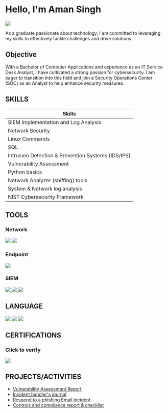 # Hello, I'm Aman Singh
<a href="https://linkedin.com"><img src="https://img.shields.io/badge/-LinkedIn-0072b1?&style=for-the-badge&logo=linkedin&logoColor=white" /></a>

As a graduate passionate about technology, I am committed to leveraging my skills to effectively tackle challenges and drive solutions.

## Objective

With a Bachelor of Computer Applications and experience as an IT Service Desk Analyst, I have cultivated a strong passion for cybersecurity. I am eager to transition into this field and join a Security Operations Center (SOC) as an Analyst to help enhance security measures.
## SKILLS

| Skills                                               |
|-----------------------------------------------|
| SIEM Implementation and Log Analysis          | 
| Network Security                              | 
| Linux Commands                                | 
| SQL                                           | 
| Intrusion Detection & Prevention Systems (IDS/IPS) |             |
| Vulnerability Assessment                       |
| Python basics                                  |
| Network Analyzer (sniffing) tools              |
| System & Network log analysis                  |
| NIST Cybersecurity Framework                   |



## TOOLS

### Network
<div>
    <img src="https://img.shields.io/badge/-Wireshark-1679A7?&style=for-the-badge&logo=Wireshark&logoColor=white" />
    <img src="https://img.shields.io/badge/-Suricata-EF3B2D?&style=for-the-badge&logo=Suricata&logoColor=white" />
    
</div>

### Endpoint
<div>
    <img src="https://img.shields.io/badge/-Wazuh-4B275F?&style=for-the-badge&logo=Wazuh&logoColor=white" />

</div>

### SIEM
<div>
    <a href="https://drive.google.com/drive/folders/1PcsHf94bKYGbHCJoiqMWvzNOmzLiMwra?usp=sharing" target="_blank">
    <img src="https://img.shields.io/badge/-Wazuh-4B275F?&style=for-the-badge&logo=Wazuh&logoColor=white" />
    <a href="https://drive.google.com/drive/folders/1qmVPPxkUMCBlH4ubhCjKW8SSEGJ0W31b?usp=sharing" target="_blank">
    <img src="https://img.shields.io/badge/-Splunk-000000?&style=for-the-badge&logo=Splunk&logoColor=white" />
    <a href="https://drive.google.com/drive/folders/1pWcDTf1IQaPKzQ2eIm6H4UlA2c_8hWJ1?usp=sharing" target="_blank">
    <img src="https://img.shields.io/badge/-Elastic-005571?&style=for-the-badge&logo=Elastic&logoColor=white" />
</a>

</div>

## LANGUAGE
<div>
<img src="https://img.shields.io/badge/-SQL-00758F?&style=for-the-badge&logo=MySQL&logoColor=white" />
<img src="https://img.shields.io/badge/-Python-306998?&style=for-the-badge&logo=Python&logoColor=white" />
<img src="https://img.shields.io/badge/-Linux-32CD32?&style=for-the-badge&logo=Linux&logoColor=white" />

</div>

## CERTIFICATIONS
### Click to verify 
<div>
<div></div><a href="https://coursera.org/share/145ea5d45f728012237fcd588bfd15f5" target="_blank">
  <img src="https://img.shields.io/badge/-Google%20Cybersecurity%20Certificate-4285F4?&style=for-the-badge&logo=Google&logoColor=white" />
</a>

</div>

## PROJECTS/ACTIVITIES
- <a href="https://docs.google.com/document/d/1nVtC8Mi9SmZ6UK6d1Zg8VD4MwoqLWui4voyzTi3HPCI/edit?usp=sharing" target="_blank">Vulnerability Assessment Report</a>
- <a href="https://docs.google.com/document/d/1Q9No_S2LAN9XCDTb2IXojGrRUDZ5R-8KrZMJIceKac0/edit?usp=sharing" target="_blank">Incident handler's journal</a>
- <a href="https://docs.google.com/document/d/1y_ro5v_DO1En0CB9M6ckofYVc14Lt5yGeL6yDYBdKf4/edit?usp=sharing" target="_blank">Respond to a phishing Email incident</a>
- <a href="https://docs.google.com/document/d/1590eg0cLiOb7DKAa5tliReTRa453mCyIzy1nL8ldwz0/edit?usp=sharing" target="_blank">Controls and compliance report & checklist </a>

 
